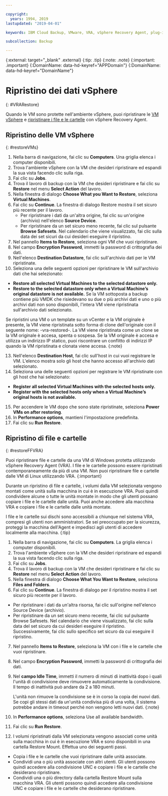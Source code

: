 ```yaml
---

copyright:
  years: 1994, 2019
lastupdated: "2019-04-01"

keywords: IBM Cloud Backup, VMware, VRA, vSphere Recovery Agent, plug-in, plugin, EVault, Carbonite, vSphere, backups

subcollection: Backup

---
```

{:external: target="_blank" .external}
{:tip: .tip}
{:note: .note}
{:important: .important}
{:DomainName: data-hd-keyref="APPDomain"}
{:DomainName: data-hd-keyref="DomainName"}

# Ripristino dei dati vSphere
{: #VRARestore}

Quando le VM sono protette nell'ambiente vSphere, puoi ripristinare le [VM vSphere](#restoreVMs) e [ripristinare i file e le cartelle](#restoreFFVRA) con vSphere Recovery Agent.

## Ripristino delle VM vSphere
{: #restoreVMs}

1.	Nella barra di navigazione, fai clic su **Computers**. Una griglia elenca i computer disponibili.
2.	Trova l'ambiente vSphere con la VM che desideri ripristinare ed espandi la sua vista facendo clic sulla riga.
3.	Fai clic su **Jobs**.
4.	Trova il lavoro di backup con la VM che desideri ripristinare e fai clic su **Restore** nel menu **Select Action** del lavoro.
5.	Nella finestra di dialogo **Choose What you Want to Restore**, seleziona **Virtual Machines**.
6.	Fai clic su **Continue**. La finestra di dialogo Restore mostra il set sicuro più recente per il lavoro.
    * Per ripristinare i dati da un'altra origine, fai clic su un'origine (archivio) nell'elenco **Source Device**.
    *	Per ripristinare da un set sicuro meno recente, fai clic sul pulsante **Browse Safesets**. Nel calendario che viene visualizzato, fai clic sulla data dei set sicuri da cui desideri eseguire il ripristino.
7.	Nel pannello **Items to Restore**, seleziona ogni VM che vuoi ripristinare.
8.	Nel campo **Encryption Password**, immetti la password di crittografia dei dati.
9.	Nell'elenco **Destination Datastore**, fai clic sull'archivio dati per le VM ripristinate.
10.	Seleziona una delle seguenti opzioni per ripristinare le VM sull'archivio dati che hai selezionato:
  * **Restore all selected Virtual Machines to the selected datastore only.**
  * **Restore to the selected datastore only when a Virtual Machine’s original datastore is not available.** Se la VM sottoposta a backup contiene più VMDK che risiedevano su due o più archivi dati e uno o più archivi dati non sono disponibili, l'intera VM viene ripristinata sull'archivio dati selezionato.

  Se ripristini una VM o un template su un vCenter e la VM originale è presente, la VM viene ripristinata sotto forma di clone dell'originale con il seguente nome: <VMname>-vra-restored-<Date>. La VM viene ripristinata come un clone se la VM originale è accesa, spenta o sospesa. Se la VM originale è accesa e utilizza un indirizzo IP statico, puoi riscontrare un conflitto di indirizzi IP quando la VM ripristinata e clonata viene accesa.
  {:note}

13.	Nell'elenco **Destination Host**, fai clic sull'host in cui vuoi registrare le VM. L'elenco mostra solo gli host che hanno accesso all'archivio dati selezionato.
14.	Seleziona una delle seguenti opzioni per registrare le VM ripristinate con gli host che hai selezionato:
  * **Register all selected Virtual Machines with the selected  hosts only.**
  * **Register with the selected hosts only when a Virtual Machine’s original hosts is not available.**
15.	Per accendere le VM dopo che sono state ripristinate, seleziona **Power VMs on after restoring**.
16.	In **Performance options**, mantieni l'impostazione predefinita.
17.	Fai clic su **Run Restore**.

## Ripristino di file e cartelle
{: #restoreFFVRA}

Puoi ripristinare file e cartelle da una VM di Windows protetta utilizzando vSphere Recovery Agent (VRA). I file e le cartelle possono essere ripristinati contemporaneamente da più di una VM. Non puoi ripristinare file e cartelle dalle VM di Linux utilizzando VRA.
{:important}

Durante un ripristino di file e cartelle, i volumi dalla VM selezionata vengono montati come unità sulla macchina in cui è in esecuzione VRA. Puoi quindi condividere alcune o tutte le unità montate in modo che gli utenti possano copiare i file e le cartelle dalle unità. Puoi anche accedere alla macchina VRA e copiare i file e le cartelle dalle unità montate.

I file e le cartelle sui dischi sono accessibili a chiunque nel sistema VRA, compresi gli utenti non amministratori. Se sei preoccupato per la sicurezza, proteggi la macchina dell'Agent e impedisci agli utenti di accedere localmente alla macchina.
{:tip}

1. Nella barra di navigazione, fai clic su **Computers**. La griglia elenca i computer disponibili.
2. Trova l'ambiente vSphere con la VM che desideri ripristinare ed espandi la sua vista facendo clic sulla riga.
3. Fai clic su **Jobs**.
4. Trova il lavoro di backup con la VM che desideri ripristinare e fai clic su **Restore** nel menu **Select Action** del lavoro.
5. Nella finestra di dialogo **Choose What You Want to Restore**, seleziona **Files and Folders**.
6. Fai clic su **Continue**. La finestra di dialogo per il ripristino mostra il set sicuro più recente per il lavoro.
  * Per ripristinare i dati da un'altra risorsa, fai clic sull'origine nell'elenco Source Device (archivio).
  * Per ripristinare da un set sicuro meno recente, fai clic sul pulsante Browse Safesets. Nel calendario che viene visualizzato, fai clic sulla data del set sicuro da cui desideri eseguire il ripristino. Successivamente, fai clic sullo specifico set sicuro da cui eseguire il ripristino.
7. Nel pannello **Items to Restore**, seleziona la VM con i file e le cartelle che vuoi ripristinare.
8. Nel campo **Encryption Password**, immetti la password di crittografia dei dati.
9. Nel **campo Idle Time**, immetti il numero di minuti di inattività dopo i quali l'unità di condivisione deve rimuovere automaticamente la condivisione. Il tempo di inattività può andare da 2 a 180 minuti.

    L'unità non rimuove la condivisione se è in corso la copia dei nuovi dati. Se copi gli stessi dati da un'unità condivisa più di una volta, il sistema potrebbe andare in timeout perché non vengono letti nuovi dati.
    {:note}

10.	In **Performance options**, seleziona Use all available bandwidth.
11.	Fai clic su **Run Restore**.
12. I volumi ripristinati dalla VM selezionata vengono associati come unità sulla macchina in cui è in esecuzione VRA e sono disponibili in una cartella Restore Mount.  Effettua uno dei seguenti passi.
  * Copia i file e le cartelle che vuoi ripristinare dalle unità associate.
  * Condividi una o più unità associate con altri utenti. Gli utenti possono quindi accedere alla condivisione UNC e copiare i file e le cartelle che desiderano ripristinare.
  * Condividi una o più directory dalla cartella Restore Mount sulla macchina VRA. Gli utenti possono quindi accedere alla condivisione UNC e copiare i file e le cartelle che desiderano ripristinare.
